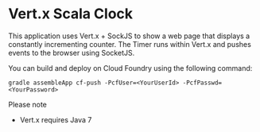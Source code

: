 Vert.x Scala Clock
==================

This application uses Vert.x + SockJS to show a web page that displays a constantly incrementing counter.
The Timer runs within Vert.x and pushes events to the browser using SocketJS.

You can build and deploy on Cloud Foundry using the following command:

	gradle assembleApp cf-push -PcfUser=<YourUserId> -PcfPasswd=<YourPassword>

Please note
* Vert.x requires Java 7
